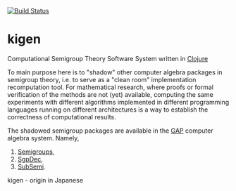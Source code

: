 [![Build Status](https://travis-ci.org/egri-nagy/kigen.svg?branch=master)](https://travis-ci.org/egri-nagy/kigen)
# kigen

Computational Semigroup Theory Software System written in [Clojure](https://clojure.org/)

To main purpose here is to "shadow" other computer algebra packages in semigroup theory, i.e. to serve as a "clean room" implementation recomputation tool. For mathematical research, where proofs or formal verification of the methods are not (yet) available, computing the same experiments with different algorithms implemented in different programming languages running on different architectures is a way to establish the correctness of computational results.

The shadowed semigroup packages are available in the [GAP]() computer algebra system. Namely,

1. [Semigroups](https://gap-packages.github.io/Semigroups/),
2. [SgpDec](https://gap-packages.github.io/SgpDec/),
3. [SubSemi](https://gap-packages.github.io/SubSemi/).

kigen - origin in Japanese
